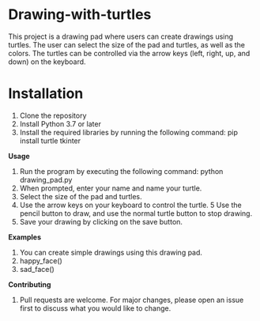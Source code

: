 # Drawing-with-turtles
This project is a drawing pad where users can create drawings using turtles. The user can select the size of the pad and turtles, as well as the colors. The turtles can be controlled via the arrow keys (left, right, up, and down) on the keyboard.

# Installation
1. Clone the repository
2. Install Python 3.7 or later
3. Install the required libraries by running the following command: pip install turtle tkinter

**Usage**
1. Run the program by executing the following command: python drawing_pad.py
2. When prompted, enter your name and name your turtle.
3. Select the size of the pad and turtles.
4. Use the arrow keys on your keyboard to control the turtle.
5 Use the pencil button to draw, and use the normal turtle button to stop drawing.
6. Save your drawing by clicking on the save button.

**Examples**
1. You can create simple drawings using this drawing pad. 
2. happy_face()
3. sad_face()
  
**Contributing**
1. Pull requests are welcome. For major changes, please open an issue first to discuss what you would like to change.
